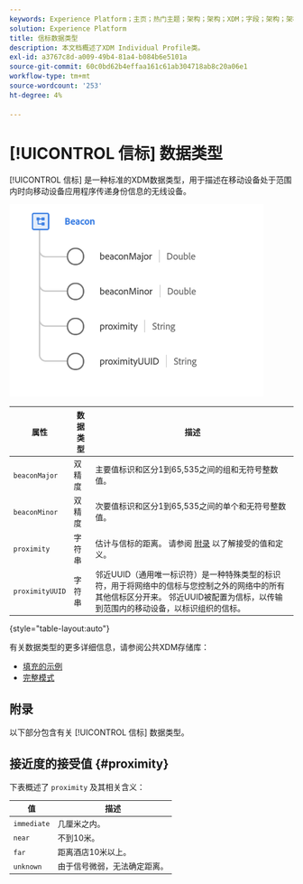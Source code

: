 ```yaml
---
keywords: Experience Platform；主页；热门主题；架构；架构；XDM；字段；架构；架构；信标；交互详细信息；数据类型；数据类型；
solution: Experience Platform
title: 信标数据类型
description: 本文档概述了XDM Individual Profile类。
exl-id: a3767c8d-a009-49b4-81a4-b084b6e5101a
source-git-commit: 60c0bd62b4effaa161c61ab304718ab8c20a06e1
workflow-type: tm+mt
source-wordcount: '253'
ht-degree: 4%

---
```


# [!UICONTROL 信标] 数据类型

[!UICONTROL 信标] 是一种标准的XDM数据类型，用于描述在移动设备处于范围内时向移动设备应用程序传递身份信息的无线设备。

<img src="../images/data-types/beacon.png" width="450" /><br />

| 属性 | 数据类型 | 描述 |
| --- | --- | --- |
| `beaconMajor` | 双精度 | 主要值标识和区分1到65,535之间的组和无符号整数值。 |
| `beaconMinor` | 双精度 | 次要值标识和区分1到65,535之间的单个和无符号整数值。 |
| `proximity` | 字符串 | 估计与信标的距离。 请参阅 [附录](#proximity) 以了解接受的值和定义。 |
| `proximityUUID` | 字符串 | 邻近UUID（通用唯一标识符）是一种特殊类型的标识符，用于将网络中的信标与您控制之外的网络中的所有其他信标区分开来。 邻近UUID被配置为信标，以传输到范围内的移动设备，以标识组织的信标。 |

{style=&quot;table-layout:auto&quot;}

有关数据类型的更多详细信息，请参阅公共XDM存储库：

* [填充的示例](https://github.com/adobe/xdm/blob/master/components/datatypes/deprecated/beacon-interaction-details.example.1.json)
* [完整模式](https://github.com/adobe/xdm/blob/master/components/datatypes/deprecated/beacon-interaction-details.schema.json)

## 附录

以下部分包含有关 [!UICONTROL 信标] 数据类型。

## 接近度的接受值 {#proximity}

下表概述了 `proximity` 及其相关含义：

| 值 | 描述 |
| --- | --- |
| `immediate` | 几厘米之内。 |
| `near` | 不到10米。 |
| `far` | 距离酒店10米以上。 |
| `unknown` | 由于信号微弱，无法确定距离。 |
